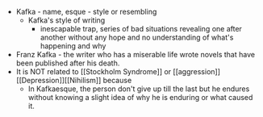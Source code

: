- Kafka - name, esque - style or resembling
    - Kafka's style of writing
        - inescapable trap, series of bad situations revealing one after another without any hope and no understanding of what's happening and why
- Franz Kafka - the writer who has a miserable life wrote novels that have been published after his death.
- It is NOT related to [[Stockholm Syndrome]] or [[aggression]] [[Depression]][[Nihilism]] because 
    - In Kafkaesque, the person don't give up till the last but he endures without knowing a slight idea of why he is enduring or what caused it.

